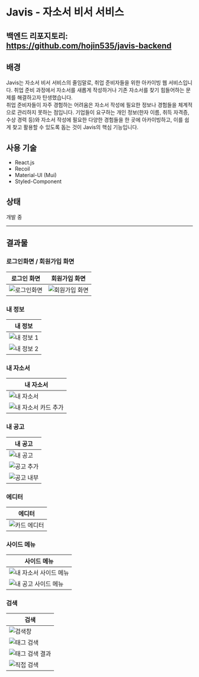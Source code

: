 # Javis - 자소서 비서 서비스

## 백엔드 리포지토리: https://github.com/hojin535/javis-backend
## 배경

Javis는 자소서 비서 서비스의 줄임말로, 취업 준비자들을 위한 아카이빙 웹 서비스입니다. 취업 준비 과정에서 자소서를 새롭게 작성하거나 기존 자소서를 찾기 힘들어하는 문제를 해결하고자 탄생했습니다.  
취업 준비자들이 자주 경험하는 어려움은 자소서 작성에 필요한 정보나 경험들을 체계적으로 관리하지 못하는 점입니다. 기업들이 요구하는 개인 정보(한자 이름, 취득 자격증, 수상 경력 등)와 자소서 작성에 필요한 다양한 경험들을 한 곳에 아카이빙하고, 이를 쉽게 찾고 활용할 수 있도록 돕는 것이 Javis의 핵심 기능입니다.

## 사용 기술

- React.js
- Recoil
- Material-UI (Mui)
- Styled-Component

## 상태

개발 중

---

## 결과물

### 로그인화면 / 회원가입 화면

| 로그인 화면 | 회원가입 화면 |
|-------------|--------------|
| ![로그인화면](readmeImage/로그인화면.png) | ![회원가입 화면](readmeImage/회원가입%20화면.png) |

### 내 정보

| 내 정보 |
|---------|
| ![내 정보 1](readmeImage/내정보1.png) |
| ![내 정보 2](readmeImage/내정보2.png) |

### 내 자소서

| 내 자소서 |
|-----------|
| ![내 자소서](readmeImage/내자소서.png) |
| ![내 자소서 카드 추가](readmeImage/내자소서%20카드%20추가.png) |

### 내 공고

| 내 공고 |
|---------|
| ![내 공고](readmeImage/내공고.png) |
| ![공고 추가](readmeImage/공고추가.png) |
| ![공고 내부](readmeImage/공고%20내부.png) |

### 에디터

| 에디터 |
|--------|
| ![카드 에디터](readmeImage/카드%20에디터.png) |

### 사이드 메뉴

| 사이드 메뉴 |
|-------------|
| ![내 자소서 사이드 메뉴](readmeImage/사이드메뉴%20내%20자소서.png) |
| ![내 공고 사이드 메뉴](readmeImage/사이드메뉴%20내공고.png) |

### 검색

| 검색 |
|------|
| ![검색창](readmeImage/검색창.png) |
| ![태그 검색](readmeImage/태그검색.png) |
| ![태그 검색 결과](readmeImage/태그%20검색결과.png) |
| ![직접 검색](readmeImage/직접검색.png) |
